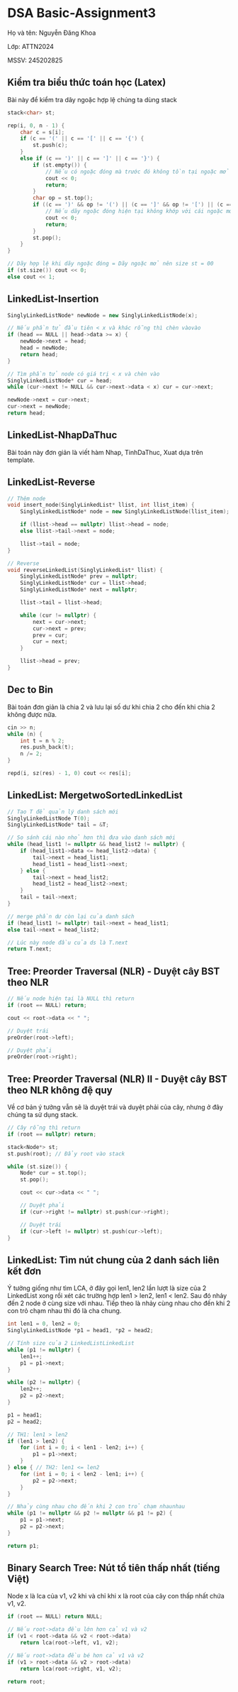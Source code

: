 # DSA Basic-Assignment3

Họ và tên: Nguyễn Đăng Khoa

Lớp: ATTN2024

MSSV: 245202825

## 	Kiểm tra biểu thức toán học (Latex)
Bài này để kiểm tra dãy ngoặc hợp lệ chúng ta dùng stack
```C++
stack<char> st;

rep(i, 0, n - 1) {
    char c = s[i];
    if (c == '(' || c == '[' || c == '{') {
        st.push(c);
    }
    else if (c == ')' || c == ']' || c == '}') {
        if (st.empty()) {
            // Nếu có ngoặc đóng mà trước đó không tồn tại ngoặc mở -> SAI  
            cout << 0;
            return;
        }
        char op = st.top();
        if ((c == ')' && op != '(') || (c == ']' && op != '[') || (c == '}' && op != '{')) {
            // Nếu dãy ngoặc đóng hiện tại không khớp với cái ngoặc mở gần nhất -> SAI  
            cout << 0;
            return;
        }
        st.pop();
    }
}

// Dãy hợp lệ khi dãy ngoặc đóng = Dãy ngoặc mở nên size st = 00
if (st.size()) cout << 0;
else cout << 1;
```
## LinkedList-Insertion	
```C++
SinglyLinkedListNode* newNode = new SinglyLinkedListNode(x);

// Nếu phần tử đầu tiên < x và khác rỗng thì chèn vàovào
if (head == NULL || head->data >= x) { 
    newNode->next = head;
    head = newNode;
    return head;
}

// Tìm phần tử node có giá trị < x và chèn vào 
SinglyLinkedListNode* cur = head;
while (cur->next != NULL && cur->next->data < x) cur = cur->next;

newNode->next = cur->next;
cur->next = newNode;
return head;
```
## LinkedList-NhapDaThuc	

Bài toán này đơn giản là viết hàm Nhap, TinhDaThuc, Xuat dựa trên template. 

## LinkedList-Reverse

```C++
// Thêm node 
void insert_node(SinglyLinkedList* llist, int llist_item) { 
    SinglyLinkedListNode* node = new SinglyLinkedListNode(llist_item);

    if (llist->head == nullptr) llist->head = node;
    else llist->tail->next = node;

    llist->tail = node;
}

// Reverse 
void reverseLinkedList(SinglyLinkedList* llist) {
    SinglyLinkedListNode* prev = nullptr;
    SinglyLinkedListNode* cur = llist->head;
    SinglyLinkedListNode* next = nullptr;

    llist->tail = llist->head;

    while (cur != nullptr) {
        next = cur->next;
        cur->next = prev;
        prev = cur;
        cur = next;
    }

    llist->head = prev;
}
```

## Dec to Bin	

Bài toán đơn giản là chia 2 và lưu lại số dư khi chia 2 cho đến khi chia 2 không được nữa.

```C++
cin >> n;
while (n) {
    int t = n % 2;
    res.push_back(t);
    n /= 2;
}

repd(i, sz(res) - 1, 0) cout << res[i];
```

## LinkedList: MergetwoSortedLinkedList	
```C++ 
// Tạo T để quản lý danh sách mới
SinglyLinkedListNode T(0);
SinglyLinkedListNode* tail = &T;

// So sánh cái nào nhỏ hơn thì đưa vào danh sách mới
while (head_list1 != nullptr && head_list2 != nullptr) { 
    if (head_list1->data <= head_list2->data) {
        tail->next = head_list1;
        head_list1 = head_list1->next;
    } else {
        tail->next = head_list2;
        head_list2 = head_list2->next;
    }
    tail = tail->next;
}

// merge phần dư còn lại của danh sách
if (head_list1 != nullptr) tail->next = head_list1;
else tail->next = head_list2;

// Lúc này node đầu của ds là T.next 
return T.next;
```

## Tree: Preorder Traversal (NLR) - Duyệt cây BST theo NLR	

```C++
// Nếu node hiện tại là NULL thì return 
if (root == NULL) return;

cout << root->data << " ";

// Duyệt trái 
preOrder(root->left);

// Duyệt phải 
preOrder(root->right);
```
## Tree: Preorder Traversal (NLR) II - Duyệt cây BST theo NLR không đệ quy	
Về cơ bản ý tưởng vẫn sẽ là duyệt trái và duyệt phải của cây, nhưng ở đây chúng ta sử dụng stack.
```C++
// Cây rỗng thì return
if (root == nullptr) return;

stack<Node*> st;
st.push(root); // Đẩy root vào stack

while (st.size()) {
    Node* cur = st.top();
    st.pop();

    cout << cur->data << " ";

    // Duyệt phải
    if (cur->right != nullptr) st.push(cur->right);

    // Duyệt trái 
    if (cur->left != nullptr) st.push(cur->left);
}
```
## LinkedList: Tìm nút chung của 2 danh sách liên kết đơn	
Ý tưởng giống như tìm LCA, ở đây gọi len1, len2 lần lượt là size của 2 LinkedList xong rồi xét các trường hợp len1 > len2, len1 < len2. Sau đó nhảy đến 2 node ở cùng size với nhau.  Tiếp theo là nhảy cùng nhau cho đến khi 2 con trỏ chạm nhau thì đó là cha chung.

```C++
int len1 = 0, len2 = 0;
SinglyLinkedListNode *p1 = head1, *p2 = head2;

// Tính size của 2 LinkedListLinkedList
while (p1 != nullptr) {
    len1++;
    p1 = p1->next;
}

while (p2 != nullptr) {
    len2++;
    p2 = p2->next;
}

p1 = head1;
p2 = head2;

// TH1: len1 > len2
if (len1 > len2) {
    for (int i = 0; i < len1 - len2; i++) {
        p1 = p1->next;
    }
} else { // TH2: len1 <= len2
    for (int i = 0; i < len2 - len1; i++) {
        p2 = p2->next;
    }
}

// Nhảy cùng nhau cho đến khi 2 con trỏ chạm nhaunhau
while (p1 != nullptr && p2 != nullptr && p1 != p2) {
    p1 = p1->next;
    p2 = p2->next;
}

return p1;
```
## Binary Search Tree: Nút tổ tiên thấp nhất (tiếng Việt)	
Node x là lca của v1, v2 khi và chỉ khi x là root của cây con thấp nhất chứa v1, v2. 
```C++
if (root == NULL) return NULL;

// Nếu root->data đều lớn hơn cả v1 và v2
if (v1 < root->data && v2 < root->data)
    return lca(root->left, v1, v2);

// Nếu root->data đều bé hơn cả v1 và v2
if (v1 > root->data && v2 > root->data)
    return lca(root->right, v1, v2);

return root;
```